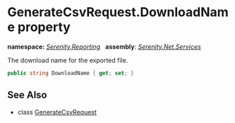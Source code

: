 # GenerateCsvRequest.DownloadName property
**namespace:** *[Serenity.Reporting](../../README.md#serenity.reporting-namespace)*   **assembly**: *[Serenity.Net.Services](../../README.md)*

The download name for the exported file.

```csharp
public string DownloadName { get; set; }
```

## See Also

* class [GenerateCsvRequest](../GenerateCsvRequest.md)
